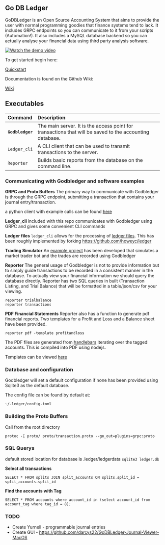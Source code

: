 ## Go DB Ledger

GoDBLedger is an Open Source Accounting System that aims to provide the user with normal programming goodies that finance systems tend to lack. It includes GRPC endpoints so you can communicate to it from your scripts (Automation!). It also includes a MySQL database backend so you can actually analyse your financial data using third party analysis software.

[![Watch the demo video](https://img.youtube.com/vi/svyw9EOZuuc/maxresdefault.jpg)](https://youtu.be/svyw9EOZuuc)

To get started begin here:

[Quickstart](https://github.com/darcys22/godbledger/wiki/Quickstart)

Documentation is found on the Github Wiki:

[Wiki](https://github.com/darcys22/godbledger/wiki)

## Executables

| Command| Description |
| :----------------- | :---------------------------------------------------------------------------------------------------------| 
| **`Godbledger`**    | The main server. It is the access point for transactions that will be saved to the accounting database. |
| `Ledger_cli`     | A CLI client that can be used to transmit transactions to the server.                             |
| `Reporter`      | Builds basic reports from the database on the command line.                                             |

### Communicating with Godbledger and software examples

**GRPC and Proto Buffers**
The primary way to communicate with Godbledger is through the GRPC endpoint, submitting a transaction that contains your journal entry/transaction.

a python client with example calls can be found [here](https://github.com/darcys22/godbledger-pythonclient)

**Ledger_cli** included with this repo communicates with Godbledger using GRPC and gives some convenient CLI commands

**Ledger files** `ledger_cli` allows for the processing of [ledger files](https://www.ledger-cli.org/). This has been roughly implemented by forking https://github.com/howeyc/ledger

**Trading Simulator** 
An [example project](https://github.com/darcys22/Trading-Simulator) has been developed that simulates a market trader bot and the trades are recorded using Godbledger

**Reporter**
The general usage of Godbledger is not to provide information but to simply guide transactions to be recorded in a consistent manner in the database. To actually view your financial information we should query the database directly. Reporter has two SQL queries in built (Transaction Listing, and Trial Balance) that will be formatted in a table/json/csv for your viewing.

```
reporter trialbalance
reporter transactions
```

**PDF Financial Statements**
Reporter also has a function to generate pdf financial reports. Two templates for a Profit and Loss and a Balance sheet have been provided.

```
reporter pdf -template profitandloss
```

The PDF files are generated from [handlebars](https://handlebarsjs.com/) iterating over the tagged accounts. This is compiled into PDF using nodejs.

Templates can be viewed [here](https://github.com/darcys22/pdf-generator)

### Database and configuration

Godbledger will set a default configuration if none has been provided using Sqlite3 as the default database.

The config file can be found by default at:
```
~/.ledger/config.toml
```

### Building the Proto Buffers
Call from the root directory
```
protoc -I proto/ proto/transaction.proto --go_out=plugins=grpc:proto
```

### SQL Querys
default stored location for database is .ledger/ledgerdata `sqlite3 ledger.db`

**Select all transactions**
```
SELECT * FROM splits JOIN split_accounts ON splits.split_id = split_accounts.split_id

```

**Find the accounts with Tag**
```
SELECT * FROM accounts where account_id in (select account_id from account_tag where tag_id = 8);

```

### TODO
- Create Yurnell - programmable journal entries
- Create GUI - https://github.com/darcys22/GoDBLedger-Journal-Viewer-MacOS
